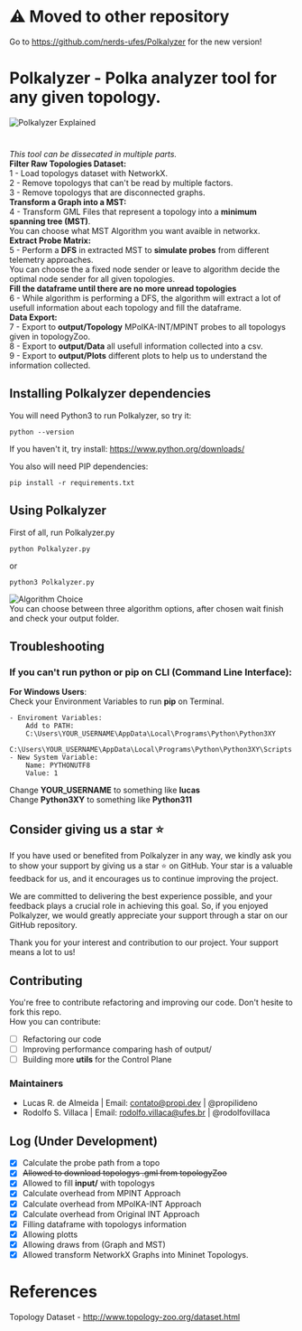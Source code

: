 # ⚠️ Moved to other repository

Go to https://github.com/nerds-ufes/Polkalyzer for the new version!

# Polkalyzer - Polka analyzer tool for any given topology.

![Polkalyzer Explained](./utils/imgs/PolkalyzerBehavior.png)
# 

_This tool can be dissecated in multiple parts._ <br>
**Filter Raw Topologies Dataset:** <br>
1 - Load topologys dataset with NetworkX. <br>
2 - Remove topologys that can't be read by multiple factors. <br>
3 - Remove topologys that are disconnected graphs. <br>
**Transform a Graph into a MST:** <br>
4 - Transform GML Files that represent a topology into a **minimum spanning tree (MST)**. <br>
You can choose what MST Algorithm you want avaible in networkx.<br>
**Extract Probe Matrix:** <br>
5 - Perform a **DFS** in extracted MST to **simulate probes** from different telemetry approaches. <br>
You can choose the a fixed node sender or leave to algorithm decide the optimal node sender for all given topologies. <br>
**Fill the dataframe until there are no more unread topologies** <br>
6 - While algorithm is performing a DFS, the algorithm will extract a lot of usefull information about each topology and fill the dataframe. <br>
**Data Export:** <br>
7 - Export to **output/Topology** MPolKA-INT/MPINT probes to all topologys given in topologyZoo. <br> 
8 - Export to **output/Data** all usefull information collected into a csv. <br>
9 - Export to **output/Plots** different plots to help us to understand the information collected. <br>

## Installing Polkalyzer dependencies
You will need Python3 to run Polkalyzer, so try it:
```
python --version
```
If you haven't it, try install: https://www.python.org/downloads/ <br>

You also will need PIP dependencies:
```
pip install -r requirements.txt
```

## Using Polkalyzer
First of all, run Polkalyzer.py
```
python Polkalyzer.py
```
or
```
python3 Polkalyzer.py
```
![Algorithm Choice](./utils/imgs/AlgorithmChoice.png) <br>
You can choose between three algorithm options, after chosen wait finish and check your output folder. <br>

## Troubleshooting
### If you can't run python or pip on CLI (Command Line Interface): <br>
**For Windows Users**: <br>
Check your Environment Variables to run **pip** on Terminal. <br>
```
- Enviroment Variables:
    Add to PATH:
    C:\Users\YOUR_USERNAME\AppData\Local\Programs\Python\Python3XY
    C:\Users\YOUR_USERNAME\AppData\Local\Programs\Python\Python3XY\Scripts
- New System Variable:
    Name: PYTHONUTF8
    Value: 1
```
Change **YOUR_USERNAME** to something like **lucas** <br>
Change **Python3XY** to something like **Python311** <br>

## Consider giving us a star :star:

If you have used or benefited from Polkalyzer in any way, we kindly ask you to show your support by giving us a star :star: on GitHub.
Your star is a valuable feedback for us, and it encourages us to continue improving the project. 

We are committed to delivering the best experience possible, and your feedback plays a crucial role in achieving this goal. So, if you enjoyed Polkalyzer, we would greatly appreciate your support through a star on our GitHub repository.

Thank you for your interest and contribution to our project. Your support means a lot to us!

## Contributing
You're free to contribute refactoring and improving our code. Don't hesite to fork this repo. <br>
How you can contribute: <br>
- [ ] Refactoring our code
- [ ] Improving performance comparing hash of output/
- [ ] Building more **utils** for the Control Plane
### Maintainers
- Lucas R. de Almeida      |    Email: contato@propi.dev        | @propilideno
- Rodolfo S. Villaca       |    Email: rodolfo.villaca@ufes.br  | @rodolfovillaca

## Log (Under Development)
- [x] Calculate the probe path from a topo
- [x] ~~Allowed to download topologys .gml from topologyZoo~~
- [x] Allowed to fill **input/** with topologys
- [x] Calculate overhead from MPINT Approach
- [x] Calculate overhead from MPolKA-INT Approach
- [x] Calculate overhead from Original INT Approach
- [x] Filling dataframe with topologys information
- [x] Allowing plotts
- [x] Allowing draws from (Graph and MST)
- [x] Allowed transform NetworkX Graphs into Mininet Topologys. 

# References
Topology Dataset - http://www.topology-zoo.org/dataset.html
